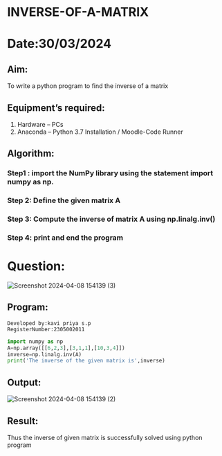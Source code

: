 # INVERSE-OF-A-MATRIX
# Date:30/03/2024
## Aim:
To write a python program to find the inverse of a matrix
## Equipment’s required:
1. 	Hardware – PCs
2. 	Anaconda – Python 3.7 Installation / Moodle-Code Runner
## Algorithm:
### Step1 :  import the NumPy library using the statement import numpy as np.
### Step 2:  Define the given matrix A
### Step 3:  Compute the inverse of matrix A using np.linalg.inv()
### Step 4:  print and end the program
# Question:
![Screenshot 2024-04-08 154139 (3)](https://github.com/kavipriyasp07/INVERSE-OF-A-MATRIX/assets/155508590/71783165-702e-4b79-b8a2-c710a85d6249)


## Program:
```
Developed by:kavi priya s.p
RegisterNumber:2305002011 
```
```python
import numpy as np
A=np.array([[6,2,3],[3,1,1],[10,3,4]])
inverse=np.linalg.inv(A)
print('The inverse of the given matrix is',inverse)
```
## Output:
![Screenshot 2024-04-08 154139 (2)](https://github.com/kavipriyasp07/INVERSE-OF-A-MATRIX/assets/155508590/9dd8f264-c032-43d1-8be1-03f542d78088)


## Result:
Thus the inverse of given matrix is successfully solved using python program

